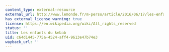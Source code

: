 ```yaml
---
content_type: external-resource
external_url: http://www.lemonde.fr/m-perso/article/2016/06/17/les-enfants-du-kebab_4952818_4497916.html
has_external_license_warning: true
license: https://en.wikipedia.org/wiki/All_rights_reserved
status: ''
title: Les enfants du kebab
uid: c64d1445-775a-4524-aff4-9613e47b74e3
wayback_url: ''
---
```

